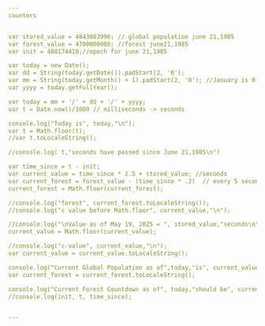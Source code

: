 ```yaml
---
counters


var stored_value = 4843083996; // global population june 21,1985
var forest_value = 4700000000; //forest june21,1985
var init = 488174410;//epoch for june 21,1985

var today = new Date();
var dd = String(today.getDate()).padStart(2, '0');
var mm = String(today.getMonth() + 1).padStart(2, '0'); //January is 0
var yyyy = today.getFullYear();

var today = mm + '/' + dd + '/' + yyyy;
var t = Date.now()/1000 // milliseconds -> seconds

console.log("Today is", today,"\n");
var t = Math.floor(t);
//var t.toLocaleString();

//console.log( t,"seconds have passed since June 21,1985\n")

var time_since = t - init;
var current_value = time_since * 2.5 + stored_value; //seconds
var current_forest = forest_value - (time_since * .2)  // every 5 second decrease by 1
current_forest = Math.floor(current_forest);

//console.log("forest", current_forest.toLocaleString());
//console.log("c value before Math.floor", current_value,"\n");

//console.log("\nValue as of May 19, 2025 = ", stored_value,"seconds\n");
current_value = Math.floor(current_value);

//console.log("c-value", current_value,"\n");
var current_value = current_value.toLocaleString();

console.log("Current Global Population as of",today,"is", current_value,"\n");
var current_forest = current_forest.toLocaleString();

console.log("Current Forest Countdown as of", today,"should be", current_forest)
//console.log(init, t, time_since);


---
```


